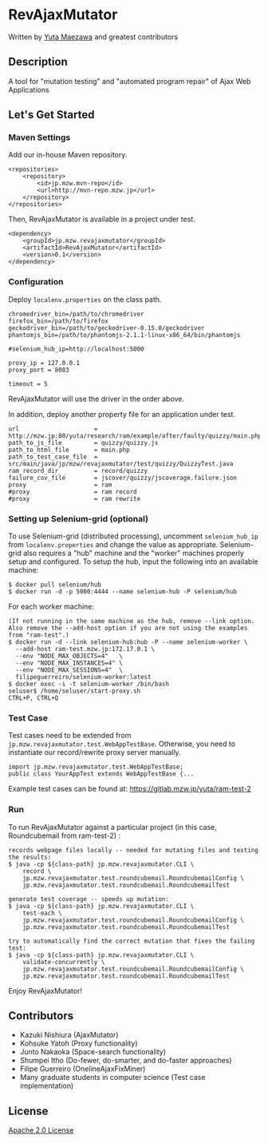 # RevAjaxMutator
Written by [Yuta Maezawa](http://mzw.jp) and greatest contributors

## Description
A tool for "mutation testing" and "automated program repair" of Ajax Web Applications

## Let's Get Started

### Maven Settings
Add our in-house Maven repository.
```
<repositories>
	<repository>
		<id>jp.mzw.mvn-repo</id>
		<url>http://mvn-repo.mzw.jp</url>
	</repository>
</repositories>
```
Then, RevAjaxMutator is available in a project under test.
```
<dependency>
	<groupId>jp.mzw.revajaxmutator</groupId>
	<artifactId>RevAjaxMutator</artifactId>
	<version>0.1</version>
</dependency>
```

### Configuration
Deploy ``localenv.properties`` on the class path.
```
chromedriver_bin=/path/to/chromedriver
firefox_bin=/path/to/firefox
geckodriver_bin=/path/to/geckodriver-0.15.0/geckodriver
phantomjs_bin=/path/to/phantomjs-2.1.1-linux-x86_64/bin/phantomjs

#selenium_hub_ip=http://localhost:5000

proxy_ip = 127.0.0.1
proxy_port = 8083

timeout = 5
``` 
RevAjaxMutator will use the driver in the order above.

In addition, deploy another property file for an application under test.
```
url 					= http://mzw.jp:80/yuta/research/ram/example/after/faulty/quizzy/main.php
path_to_js_file 		= quizzy/quizzy.js
path_to_html_file 		= main.php
path_to_test_case_file 	= src/main/java/jp/mzw/revajaxmutator/test/quizzy/QuizzyTest.java
ram_record_dir			= record/quizzy
failure_cov_file 		= jscover/quizzy/jscoverage.failure.json
proxy					= ram
#proxy					= ram record
#proxy					= ram rewrite
```

### Setting up Selenium-grid (optional)
To use Selenium-grid (distributed processing), uncomment ``selenium_hub_ip`` from ``localenv.properties`` and change the value as appropriate.
Selenium-grid also requires a "hub" machine and the "worker" machines properly setup and configured.
To setup the hub, input the following into an available machine:
```
$ docker pull selenium/hub
$ docker run -d -p 5000:4444 --name selenium-hub -P selenium/hub
```
For each worker machine:
```
(If not running in the same machine as the hub, remove --link option. Also remove the --add-host option if you are not using the examples from "ram-test".)
$ docker run -d --link selenium-hub:hub -P --name selenium-worker \
  --add-host ram-test.mzw.jp:172.17.0.1 \
  --env "NODE_MAX_OBJECTS=4"   \
  --env "NODE_MAX_INSTANCES=4" \
  --env "NODE_MAX_SESSIONS=4"  \
  filipeguerreiro/selenium-worker:latest
$ docker exec -i -t selenium-worker /bin/bash
seluser$ /home/seluser/start-proxy.sh
CTRL+P, CTRL+Q
```

### Test Case
Test cases need to be extended from ``jp.mzw.revajaxmutator.test.WebAppTestBase``.
Otherwise, you need to instantiate our record/rewrite proxy server manually.
```
import jp.mzw.revajaxmutator.test.WebAppTestBase;
public class YourAppTest extends WebAppTestBase {...
```

Example test cases can be found at: <https://gitlab.mzw.jp/yuta/ram-test-2>

### Run
To run RevAjaxMutator against a particular project (in this case, Roundcubemail from ram-test-2) :
```
records webpage files locally -- needed for mutating files and testing the results:
$ java -cp ${class-path} jp.mzw.revajaxmutator.CLI \
    record \
    jp.mzw.revajaxmutator.test.roundcubemail.RoundcubemailConfig \
    jp.mzw.revajaxmutator.test.roundcubemail.RoundcubemailTest

generate test coverage -- speeds up mutation:
$ java -cp ${class-path} jp.mzw.revajaxmutator.CLI \
    test-each \
    jp.mzw.revajaxmutator.test.roundcubemail.RoundcubemailConfig \
    jp.mzw.revajaxmutator.test.roundcubemail.RoundcubemailTest
    
try to automatically find the correct mutation that fixes the failing test:
$ java -cp ${class-path} jp.mzw.revajaxmutator.CLI \
    validate-concurrently \
    jp.mzw.revajaxmutator.test.roundcubemail.RoundcubemailConfig \
    jp.mzw.revajaxmutator.test.roundcubemail.RoundcubemailTest
```

Enjoy RevAjaxMutator!

## Contributors
- Kazuki Nishiura (AjaxMutator)
- Kohsuke Yatoh (Proxy functionality)
- Junto Nakaoka (Space-search functionality)
- Shumpei Itho (Do-fewer, do-smarter, and do-faster approaches)
- Filipe Guerreiro (OnelineAjaxFixMiner)
- Many graduate students in computer science (Test case implementation)

## License
[Apache 2.0 License](blob/master/LICENSE)
